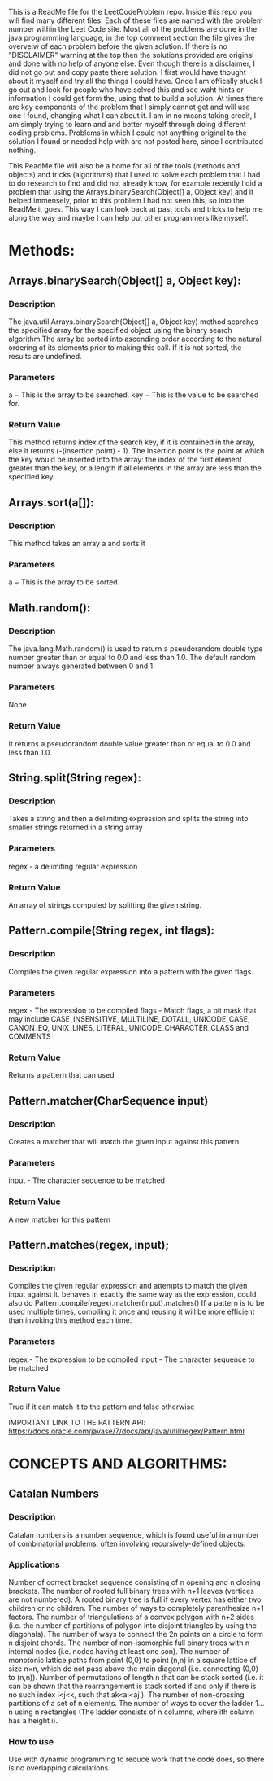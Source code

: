 This is a ReadMe file for the LeetCodeProblem repo. Inside this repo you will find many different files. 
Each of these files are named with the problem number within the Leet Code site. 
Most all of the problems are done in the java programming language, in the top comment section the file gives the overveiw of each problem before the given solution.
If there is no "DISCLAIMER" warning at the top then the solutions provided are original and done with no help of anyone else. 
Even though there is a disclaimer, I did not go out and copy paste there solution. 
I first would have thought about it myself and try all the things I could have. 
Once I am offically stuck I go out and look for people who have solved this and see waht hints or information I could get form the, using that to build a solution. 
At times there are key components of the problem that I simply cannot get and will use one I found, changing what I can about it. 
I am in no means taking credit, I am simply trying to learn and and better myself through doing different coding problems. 
Problems in which I could not anything original to the solution I found or needed help with are not posted here, since I contributed nothing. 


This ReadMe file will also be a home for all of the tools (methods and objects) and tricks (algorithms) that I used to solve each problem
that I had to do research to find and did not already know, for example recently I did a problem that using the Arrays.binarySearch(Object[] a, Object key) 
and it helped immensely, prior to this problem I had not seen this, so into the ReadMe it goes. This way I can look back at past tools and tricks to help me 
along the way and maybe I can help out other programmers like myself.

# Methods:

## Arrays.binarySearch(Object[] a, Object key):

### Description
The java.util.Arrays.binarySearch(Object[] a, Object key) method searches the specified array for the specified object using the binary search algorithm.The array be sorted into ascending order according to the natural ordering of its elements prior to making this call. If it is not sorted, the results are undefined.

### Parameters
a − This is the array to be searched.
key − This is the value to be searched for.

### Return Value
This method returns index of the search key, if it is contained in the array, else it returns (-(insertion point) - 1). The insertion point is the point at which the key would be inserted into the array: the index of the first element greater than the key, or a.length if all elements in the array are less than the specified key.

## Arrays.sort(a[]):

### Description
This method takes an array a and sorts it

### Parameters
a − This is the array to be sorted.

## Math.random():

### Description
The java.lang.Math.random() is used to return a pseudorandom double type number greater than or equal to 0.0 and less than 1.0. The default random number always generated between 0 and 1.

### Parameters
None

### Return Value
It returns a pseudorandom double value greater than or equal to 0.0 and less than 1.0.

## String.split(String regex):

### Description
Takes a string and then a delimiting expression and splits the string into smaller strings returned in a string array

### Parameters
regex - a delimiting regular expression

### Return Value
An array of strings computed by splitting the given string.

## Pattern.compile(String regex, int flags):

### Description
Compiles the given regular expression into a pattern with the given flags.

### Parameters
regex - The expression to be compiled
flags - Match flags, a bit mask that may include CASE_INSENSITIVE, MULTILINE, DOTALL, UNICODE_CASE, CANON_EQ, UNIX_LINES, LITERAL, UNICODE_CHARACTER_CLASS and COMMENTS

### Return Value
Returns a pattern that can used

## Pattern.matcher(CharSequence input)

### Description
Creates a matcher that will match the given input against this pattern.

### Parameters
input - The character sequence to be matched

### Return Value
A new matcher for this pattern

## Pattern.matches(regex, input);
 
### Description
Compiles the given regular expression and attempts to match the given input against it.
behaves in exactly the same way as the expression, could also do Pattern.compile(regex).matcher(input).matches()
If a pattern is to be used multiple times, compiling it once and reusing it will be more efficient than invoking this method each time.

### Parameters
regex - The expression to be compiled
input - The character sequence to be matched

### Return Value
True if it can match it to the pattern and false otherwise

IMPORTANT LINK TO THE PATTERN API: https://docs.oracle.com/javase/7/docs/api/java/util/regex/Pattern.html

# CONCEPTS AND ALGORITHMS:

## Catalan Numbers

### Description
Catalan numbers is a number sequence, which is found useful in a number of combinatorial problems, often involving recursively-defined objects.

### Applications
Number of correct bracket sequence consisting of n opening and n closing brackets.
The number of rooted full binary trees with n+1 leaves (vertices are not numbered). A rooted binary tree is full if every vertex has either two children or no children.
The number of ways to completely parenthesize n+1 factors.
The number of triangulations of a convex polygon with n+2 sides (i.e. the number of partitions of polygon into disjoint triangles by using the diagonals).
The number of ways to connect the 2n points on a circle to form n disjoint chords.
The number of non-isomorphic full binary trees with n internal nodes (i.e. nodes having at least one son).
The number of monotonic lattice paths from point (0,0) to point (n,n) in a square lattice of size n×n, which do not pass above the main diagonal (i.e. connecting (0,0) to (n,n)).
Number of permutations of length n that can be stack sorted (i.e. it can be shown that the rearrangement is stack sorted if and only if there is no such index i<j<k, such that ak<ai<aj ).
The number of non-crossing partitions of a set of n elements.
The number of ways to cover the ladder 1…n using n rectangles (The ladder consists of n columns, where ith column has a height i).

### How to use
Use with dynamic programming to reduce work that the code does, so there is no overlapping calculations.
